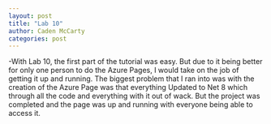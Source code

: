 ```yaml
---
layout: post
title: "Lab 10"
author: Caden McCarty
categories: post
---
```


-With Lab 10, the first part of the tutorial was easy. But due to it being better for only one person to do the Azure Pages, I would take on the job of getting it up and running. The biggest problem that I ran into was with the creation of the Azure Page was that everything Updated to Net 8 which through all the code and everything with it out of wack. But the project was completed and the page was up and running with everyone being able to access it.